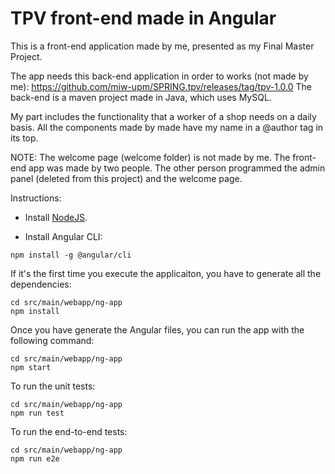 # TPV front-end made in Angular

This is a front-end application made by me, presented as my Final Master Project.

The app needs this back-end application in order to works (not made by me):
https://github.com/miw-upm/SPRING.tpv/releases/tag/tpv-1.0.0
The back-end is a maven project made in Java, which uses MySQL.

My part includes the functionality that a worker of a shop needs on a daily basis. All the components made by made have my name in a @author tag in its top.

NOTE: The welcome page (welcome folder) is not made by me. The front-end app was made by two people. The other person programmed the admin panel (deleted from this project) and the welcome page.

Instructions:


* Install [NodeJS](https://nodejs.org/en/download/).


* Install Angular CLI:
```
npm install -g @angular/cli
```

If it's the first time you execute the applicaiton, you have to generate all the dependencies:

```
cd src/main/webapp/ng-app
npm install
```

Once you have generate the Angular files, you can run the app with the following command:

```
cd src/main/webapp/ng-app
npm start
```
To run the unit tests:
```
cd src/main/webapp/ng-app
npm run test
```

To run the end-to-end tests:
```
cd src/main/webapp/ng-app
npm run e2e
```
